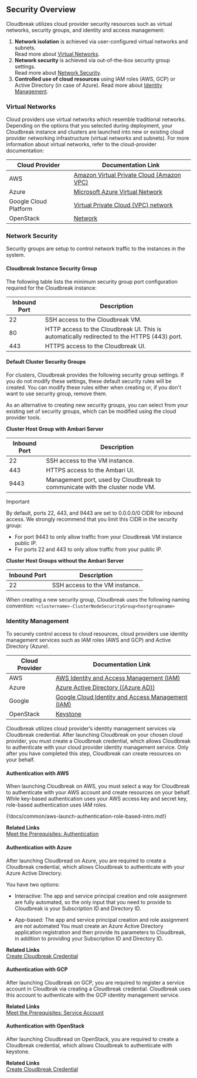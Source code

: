 ## Security Overview

Cloudbreak utilizes cloud provider security resources such as virtual networks, security groups, and identity and access management:

1. **Network isolation** is achieved via user-configured virtual networks and subnets.  
    Read more about [Virtual Networks](#virtual-networks).  
2. **Network security** is achieved via out-of-the-box security group settings.  
    Read more about [Network Security](#network-security).   
3. **Controlled use of cloud resources** using IAM roles (AWS, GCP) or Active Directory (in case of Azure). 
    Read more about [Identity Management](#identity-management).    
 

### Virtual Networks

Cloud providers use virtual networks which resemble traditional networks. Depending on the options that you selected during deployment, your Cloudbreak instance and clusters are launched into new or existing cloud provider networking infrastructure (virtual networks and subnets). For more information about virtual networks, refer to the cloud-provider documentation:
  
| Cloud Provider | Documentation Link |
|---|---|
| AWS | [Amazon Virtual Private Cloud (Amazon VPC)](https://aws.amazon.com/documentation/vpc/) |
| Azure | [Microsoft Azure Virtual Network](https://docs.microsoft.com/en-us/azure/virtual-network/virtual-networks-overview) |
| Google Cloud Platform | [Virtual Private Cloud (VPC) network](https://cloud.google.com/compute/docs/vpc/) |
| OpenStack | [Network](https://docs.openstack.org/mitaka/networking-guide/intro-os-networking.html) |

### Network Security 

Security groups are setup to control network traffic to the instances in the system.

#### Cloudbreak Instance Security Group

The following table lists the minimum security group port configuration required for the Cloudbreak instance:

| Inbound Port | Description |
|---|---|
| 22 | SSH access to the Cloudbreak VM. |
| 80 | HTTP access to the Cloudbreak UI. This is automatically redirected to the HTTPS (443) port. |
| 443 | HTTPS access to the Cloudbreak UI. |

#### Default Cluster Security Groups 

For clusters, Cloudbreak provides the following security group settings. If you do not modify these settings, these default security rules will be created. You can modify these rules either when creating or, if you don't want to use security group, remove them. 

As an alternative to creating new security groups, you can select from your existing set of security groups, which can be modified using the cloud provider tools. 
 
**Cluster Host Group with Ambari Server**

| Inbound Port | Description |
|---|---|
| 22 | SSH access to the VM instance. |
| 443 | HTTPS access to the Ambari UI. |
| 9443 | Management port, used by Cloudbreak to communicate with the cluster node VM. |

<div class="danger">
    <p class="first admonition-title">Important</p>
    <p class="last">
By default, ports 22, 443, and 9443 are set to 0.0.0.0/0 CIDR for inbound access. We strongly recommend that you limit this CIDR in the security group:
<ul><li>For port 9443 to only allow traffic from your Cloudbreak VM instance public IP.</li> 
<li>For ports 22 and 443 to only allow traffic from your public IP.</li></ul>  
</p>
</div>

**Cluster Host Groups without the Ambari Server**

| Inbound Port | Description |
|---|---|
| 22 | SSH access to the VM instance. |

When creating a new security group, Cloudbreak uses the following naming convention: `<clustername>-ClusterNodeSecurityGroup<hostgroupname>` 


### Identity Management

To securely control access to cloud resources, cloud providers use identity management services such as IAM roles (AWS and GCP) and Active Directory (Azure). 

| Cloud Provider | Documentation Link | 
|---|---|
| AWS | [AWS Identity and Access Management (IAM)](http://docs.aws.amazon.com/IAM/latest/UserGuide/introduction.html) |
| Azure | [Azure Active Directory ((Azure AD))](https://docs.microsoft.com/en-us/azure/active-directory/active-directory-whatis) | 
| Google | [Google Cloud Identity and Access Management (IAM)](https://cloud.google.com/iam/docs/overview) | 
| OpenStack | [Keystone](https://docs.openstack.org/keystone/pike/) |

Cloudbreak utilizes cloud provider’s identity management services via Cloudbreak credential. After launching Cloudbreak on your chosen cloud provider, you must create a Cloudbreak credential, which allows Cloudbreak to authenticate with your cloud provider identity management service. Only after you have completed this step, Cloudbreak can create resources on your behalf. 


#### Authentication with AWS

When launching Cloudbreak on AWS, you must select a way for Cloudbreak to authenticate with your AWS account and create resources on your behalf. While key-based authentication uses your AWS access key and secret key, role-based authentication uses IAM roles.

{!docs/common/aws-launch-authentication-role-based-intro.md!}

**Related Links**  
[Meet the Prerequisites: Authentication](aws-launch.md#authentication)  


#### Authentication with Azure

After launching Cloudbread on Azure, you are required to create a Cloudbreak credential, which allows Cloudbreak to authenticate with your Azure Active Directory. 

You have two options:

* Interactive: The app and service principal creation and role assignment are fully automated, so the only input that you need to provide to Cloudbreak is your Subscription ID and Directory ID. 

* App-based: The app and service principal creation and role assignment are not automated You must create an Azure Active Directory application registration and then provide its parameters to Cloudbreak, in addition to providing your Subscription ID and Directory ID. 

**Related Links**  
[Create Cloudbreak Credential](azure-launch.md#create-cloudbreak-credential)  


#### Authentication with GCP

After launching Cloudbreak on GCP, you are required to register a service account in Cloudbrak via creating a Cloudbreak credential. Cloudbreak uses this account to authenticate with the GCP identity management service.

**Related Links**  
[Meet the Prerequisites: Service Account](gcp-launch.md#service-account)  


#### Authentication with OpenStack 

After launching Cloudbread on OpenStack, you are required to create a Cloudbreak credential, which allows Cloudbreak to authenticate with keystone. 


**Related Links**  
[Create Cloudbreak Credential](os-launch.md#create-cloudbreak-credential)  
